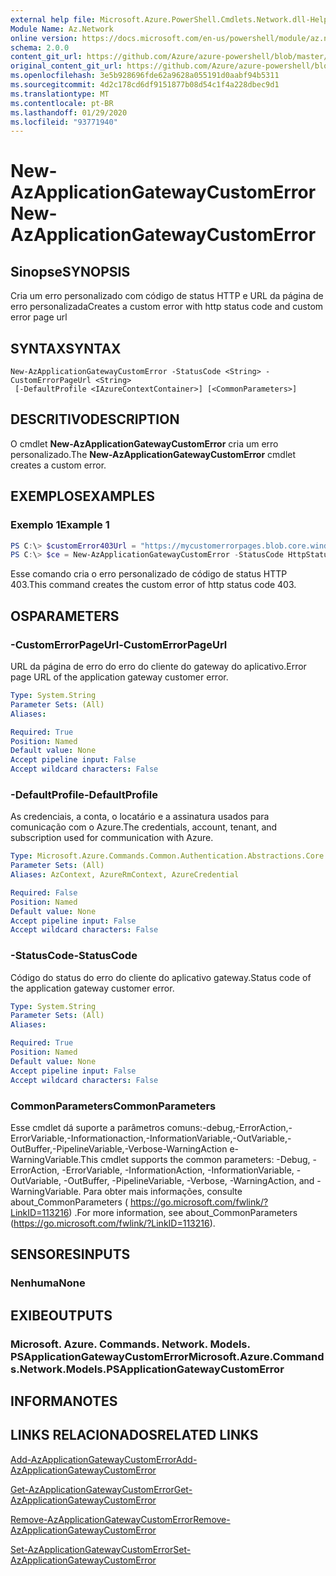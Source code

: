 ```yaml
---
external help file: Microsoft.Azure.PowerShell.Cmdlets.Network.dll-Help.xml
Module Name: Az.Network
online version: https://docs.microsoft.com/en-us/powershell/module/az.network/new-azapplicationgatewaycustomerror
schema: 2.0.0
content_git_url: https://github.com/Azure/azure-powershell/blob/master/src/Network/Network/help/New-AzApplicationGatewayCustomError.md
original_content_git_url: https://github.com/Azure/azure-powershell/blob/master/src/Network/Network/help/New-AzApplicationGatewayCustomError.md
ms.openlocfilehash: 3e5b928696fde62a9628a055191d0aabf94b5311
ms.sourcegitcommit: 4d2c178cd6df9151877b08d54c1f4a228dbec9d1
ms.translationtype: MT
ms.contentlocale: pt-BR
ms.lasthandoff: 01/29/2020
ms.locfileid: "93771940"
---
```

# <span data-ttu-id="e673e-101">New-AzApplicationGatewayCustomError</span><span class="sxs-lookup"><span data-stu-id="e673e-101">New-AzApplicationGatewayCustomError</span></span>

## <span data-ttu-id="e673e-102">Sinopse</span><span class="sxs-lookup"><span data-stu-id="e673e-102">SYNOPSIS</span></span>
<span data-ttu-id="e673e-103">Cria um erro personalizado com código de status HTTP e URL da página de erro personalizada</span><span class="sxs-lookup"><span data-stu-id="e673e-103">Creates a custom error with http status code and custom error page url</span></span> 

## <span data-ttu-id="e673e-104">SYNTAX</span><span class="sxs-lookup"><span data-stu-id="e673e-104">SYNTAX</span></span>

```
New-AzApplicationGatewayCustomError -StatusCode <String> -CustomErrorPageUrl <String>
 [-DefaultProfile <IAzureContextContainer>] [<CommonParameters>]
```

## <span data-ttu-id="e673e-105">DESCRITIVO</span><span class="sxs-lookup"><span data-stu-id="e673e-105">DESCRIPTION</span></span>
<span data-ttu-id="e673e-106">O cmdlet **New-AzApplicationGatewayCustomError** cria um erro personalizado.</span><span class="sxs-lookup"><span data-stu-id="e673e-106">The **New-AzApplicationGatewayCustomError** cmdlet creates a custom error.</span></span>

## <span data-ttu-id="e673e-107">EXEMPLOS</span><span class="sxs-lookup"><span data-stu-id="e673e-107">EXAMPLES</span></span>

### <span data-ttu-id="e673e-108">Exemplo 1</span><span class="sxs-lookup"><span data-stu-id="e673e-108">Example 1</span></span>
```powershell
PS C:\> $customError403Url = "https://mycustomerrorpages.blob.core.windows.net/errorpages/403-another.htm"
PS C:\> $ce = New-AzApplicationGatewayCustomError -StatusCode HttpStatus403 -CustomErrorPageUrl $customError403Url
```

<span data-ttu-id="e673e-109">Esse comando cria o erro personalizado de código de status HTTP 403.</span><span class="sxs-lookup"><span data-stu-id="e673e-109">This command creates the custom error of http status code 403.</span></span>

## <span data-ttu-id="e673e-110">OS</span><span class="sxs-lookup"><span data-stu-id="e673e-110">PARAMETERS</span></span>

### <span data-ttu-id="e673e-111">-CustomErrorPageUrl</span><span class="sxs-lookup"><span data-stu-id="e673e-111">-CustomErrorPageUrl</span></span>
<span data-ttu-id="e673e-112">URL da página de erro do erro do cliente do gateway do aplicativo.</span><span class="sxs-lookup"><span data-stu-id="e673e-112">Error page URL of the application gateway customer error.</span></span>

```yaml
Type: System.String
Parameter Sets: (All)
Aliases:

Required: True
Position: Named
Default value: None
Accept pipeline input: False
Accept wildcard characters: False
```

### <span data-ttu-id="e673e-113">-DefaultProfile</span><span class="sxs-lookup"><span data-stu-id="e673e-113">-DefaultProfile</span></span>
<span data-ttu-id="e673e-114">As credenciais, a conta, o locatário e a assinatura usados para comunicação com o Azure.</span><span class="sxs-lookup"><span data-stu-id="e673e-114">The credentials, account, tenant, and subscription used for communication with Azure.</span></span>

```yaml
Type: Microsoft.Azure.Commands.Common.Authentication.Abstractions.Core.IAzureContextContainer
Parameter Sets: (All)
Aliases: AzContext, AzureRmContext, AzureCredential

Required: False
Position: Named
Default value: None
Accept pipeline input: False
Accept wildcard characters: False
```

### <span data-ttu-id="e673e-115">-StatusCode</span><span class="sxs-lookup"><span data-stu-id="e673e-115">-StatusCode</span></span>
<span data-ttu-id="e673e-116">Código do status do erro do cliente do aplicativo gateway.</span><span class="sxs-lookup"><span data-stu-id="e673e-116">Status code of the application gateway customer error.</span></span>

```yaml
Type: System.String
Parameter Sets: (All)
Aliases:

Required: True
Position: Named
Default value: None
Accept pipeline input: False
Accept wildcard characters: False
```

### <span data-ttu-id="e673e-117">CommonParameters</span><span class="sxs-lookup"><span data-stu-id="e673e-117">CommonParameters</span></span>
<span data-ttu-id="e673e-118">Esse cmdlet dá suporte a parâmetros comuns:-debug,-ErrorAction,-ErrorVariable,-Informationaction,-InformationVariable,-OutVariable,-OutBuffer,-PipelineVariable,-Verbose-WarningAction e-WarningVariable.</span><span class="sxs-lookup"><span data-stu-id="e673e-118">This cmdlet supports the common parameters: -Debug, -ErrorAction, -ErrorVariable, -InformationAction, -InformationVariable, -OutVariable, -OutBuffer, -PipelineVariable, -Verbose, -WarningAction, and -WarningVariable.</span></span> <span data-ttu-id="e673e-119">Para obter mais informações, consulte about_CommonParameters ( https://go.microsoft.com/fwlink/?LinkID=113216) .</span><span class="sxs-lookup"><span data-stu-id="e673e-119">For more information, see about_CommonParameters (https://go.microsoft.com/fwlink/?LinkID=113216).</span></span>

## <span data-ttu-id="e673e-120">SENSORES</span><span class="sxs-lookup"><span data-stu-id="e673e-120">INPUTS</span></span>

### <span data-ttu-id="e673e-121">Nenhuma</span><span class="sxs-lookup"><span data-stu-id="e673e-121">None</span></span>

## <span data-ttu-id="e673e-122">EXIBE</span><span class="sxs-lookup"><span data-stu-id="e673e-122">OUTPUTS</span></span>

### <span data-ttu-id="e673e-123">Microsoft. Azure. Commands. Network. Models. PSApplicationGatewayCustomError</span><span class="sxs-lookup"><span data-stu-id="e673e-123">Microsoft.Azure.Commands.Network.Models.PSApplicationGatewayCustomError</span></span>

## <span data-ttu-id="e673e-124">INFORMA</span><span class="sxs-lookup"><span data-stu-id="e673e-124">NOTES</span></span>

## <span data-ttu-id="e673e-125">LINKS RELACIONADOS</span><span class="sxs-lookup"><span data-stu-id="e673e-125">RELATED LINKS</span></span>

[<span data-ttu-id="e673e-126">Add-AzApplicationGatewayCustomError</span><span class="sxs-lookup"><span data-stu-id="e673e-126">Add-AzApplicationGatewayCustomError</span></span>](./Add-AzApplicationGatewayCustomError.md)

[<span data-ttu-id="e673e-127">Get-AzApplicationGatewayCustomError</span><span class="sxs-lookup"><span data-stu-id="e673e-127">Get-AzApplicationGatewayCustomError</span></span>](./Get-AzApplicationGatewayCustomError.md)

[<span data-ttu-id="e673e-128">Remove-AzApplicationGatewayCustomError</span><span class="sxs-lookup"><span data-stu-id="e673e-128">Remove-AzApplicationGatewayCustomError</span></span>](./Remove-AzApplicationGatewayCustomError.md)

[<span data-ttu-id="e673e-129">Set-AzApplicationGatewayCustomError</span><span class="sxs-lookup"><span data-stu-id="e673e-129">Set-AzApplicationGatewayCustomError</span></span>](./Set-AzApplicationGatewayCustomError.md)
